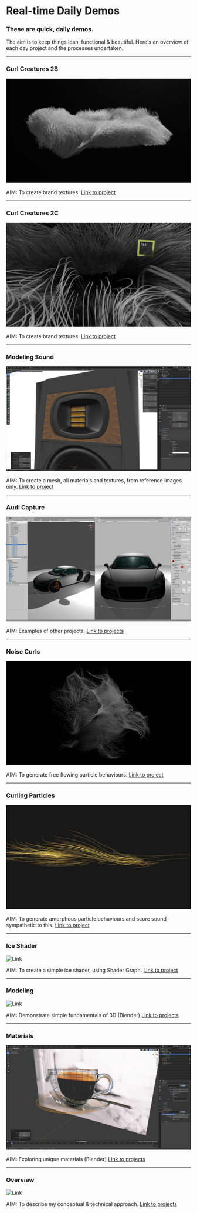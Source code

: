 # Real-time Daily Demos

### These are quick, daily demos. 
The aim is to keep things lean, functional & beautiful. Here's an overview of each day project and the processes undertaken.

---

### Curl Creatures 2B

![Link](https://github.com/RichieWallett/Unity-Demos/blob/main/Particles_Curl_02B/Screenshots/Curl-Noise_02-01.png)

AIM: To create brand textures.  [Link to project](https://github.com/RichieWallett/Unity-Demos/tree/main/Particles_Curl_02B)


---


### Curl Creatures 2C

![Link](https://github.com/RichieWallett/Unity-Demos/blob/main/Particles_Curl_02C/Screenshots/Curl-Noise-02D-Poster.png)

AIM: To create brand textures.  [Link to project](https://github.com/RichieWallett/Unity-Demos/tree/main/Particles_Curl_02C)


---



### Modeling Sound 

![Link](Adam-Audio/Renders/Screenshots/01_Screenshot_Adam_2020-11-17.png)

AIM: To create a mesh, all materials and textures, from reference images only.  [Link to project](https://github.com/RichieWallett/Unity-Demos/tree/main/Adam-Audio)


---

### Audi Capture

![Link](https://github.com/RichieWallett/Unity-Demos/blob/main/Various/Screenshots/Unity_R8_Test_00.png)

AIM: Examples of other projects. [Link to projects](https://github.com/RichieWallett/Unity-Demos/tree/main/Various)


---

### Noise Curls 

![Link](Particles_Curl_01/Screenshots/Render_007.png)

AIM: To generate free flowing particle behaviours. [Link to project](https://github.com/RichieWallett/Unity-Demos/tree/main/Particles_Curl_01)

---

### Curling Particles 

![Link](Particles_Curl_02/Screenshots/00_Screenshot_Par-Cur_2020-10-29.png)

AIM: To generate amorphous particle behaviours and score sound sympathetic to this. [Link to project](https://github.com/RichieWallett/Unity-Demos/tree/main/Particles_Curl_02)

---

### Ice Shader

![Link](Ice_Shader_01/Recordings/image_001_0001.png)

AIM: To create a simple ice shader, using Shader Graph.
[Link to project](https://github.com/RichieWallett/Unity-Demos/tree/main/Ice_Shader_01)

---

### Modeling

![Link](https://github.com/RichieWallett/Unity-Demos/blob/main/Doughnut/Renders/Screenshots/06_Screenshot_Dou_2020-11-14.png)

AIM: Demonstrate simple fundamentals of 3D (Blender) [Link to projects](https://github.com/RichieWallett/Unity-Demos/tree/main/Doughnut)

---

### Materials

![Link](https://github.com/RichieWallett/Unity-Demos/blob/main/Coffeecup/Renders/Screenshots/04_Screenshot_Cup_2020-11-16.png)

AIM: Exploring unique materials (Blender) [Link to projects](https://github.com/RichieWallett/Unity-Demos/tree/main/Coffeecup)

---


### Overview

![Link](https://github.com/RichieWallett/Unity-Demos/blob/main/Overview/00_Unity_Overview_Directions.png)

AIM: To describe my conceptual & technical approach. [Link to projects](https://github.com/RichieWallett/Unity-Demos/tree/main/Overview)
